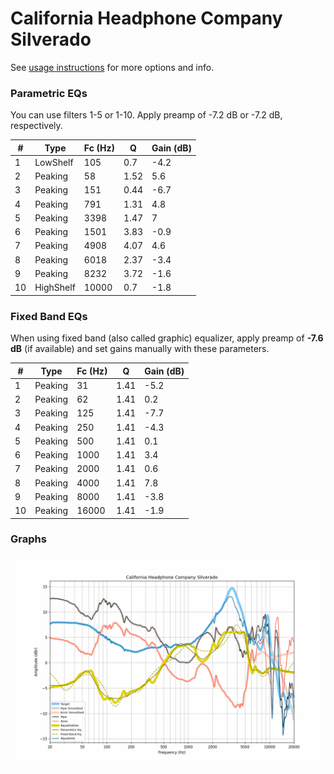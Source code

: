 # California Headphone Company Silverado
See [usage instructions](https://github.com/jaakkopasanen/AutoEq#usage) for more options and info.

### Parametric EQs
You can use filters 1-5 or 1-10. Apply preamp of -7.2 dB or -7.2 dB, respectively.

|   # | Type      |   Fc (Hz) |    Q |   Gain (dB) |
|-----|-----------|-----------|------|-------------|
|   1 | LowShelf  |       105 | 0.7  |        -4.2 |
|   2 | Peaking   |        58 | 1.52 |         5.6 |
|   3 | Peaking   |       151 | 0.44 |        -6.7 |
|   4 | Peaking   |       791 | 1.31 |         4.8 |
|   5 | Peaking   |      3398 | 1.47 |         7   |
|   6 | Peaking   |      1501 | 3.83 |        -0.9 |
|   7 | Peaking   |      4908 | 4.07 |         4.6 |
|   8 | Peaking   |      6018 | 2.37 |        -3.4 |
|   9 | Peaking   |      8232 | 3.72 |        -1.6 |
|  10 | HighShelf |     10000 | 0.7  |        -1.8 |

### Fixed Band EQs
When using fixed band (also called graphic) equalizer, apply preamp of **-7.6 dB** (if available) and set gains manually with these parameters.

|   # | Type    |   Fc (Hz) |    Q |   Gain (dB) |
|-----|---------|-----------|------|-------------|
|   1 | Peaking |        31 | 1.41 |        -5.2 |
|   2 | Peaking |        62 | 1.41 |         0.2 |
|   3 | Peaking |       125 | 1.41 |        -7.7 |
|   4 | Peaking |       250 | 1.41 |        -4.3 |
|   5 | Peaking |       500 | 1.41 |         0.1 |
|   6 | Peaking |      1000 | 1.41 |         3.4 |
|   7 | Peaking |      2000 | 1.41 |         0.6 |
|   8 | Peaking |      4000 | 1.41 |         7.8 |
|   9 | Peaking |      8000 | 1.41 |        -3.8 |
|  10 | Peaking |     16000 | 1.41 |        -1.9 |

### Graphs
![](./California%20Headphone%20Company%20Silverado.png)

